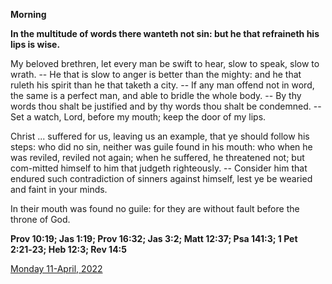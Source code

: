 **Morning**

**In the multitude of words there wanteth not sin: but he that refraineth his lips is wise.**
 
My beloved brethren, let every man be swift to hear, slow to speak, slow to wrath. -- He that is slow to anger is better than the mighty: and he that ruleth his spirit than he that taketh a city. -- If any man offend not in word, the same is a perfect man, and able to bridle the whole body. -- By thy words thou shalt be justified and by thy words thou shalt be condemned. -- Set a watch, Lord, before my mouth; keep the door of my lips.
 
Christ ... suffered for us, leaving us an example, that ye should follow his steps: who did no sin, neither was guile found in his mouth: who when he was reviled, reviled not again; when he suffered, he threatened not; but com-mitted himself to him that judgeth righteously. -- Consider him that endured such contradiction of sinners against himself, lest ye be wearied and faint in your minds.
 
In their mouth was found no guile: for they are without fault before the throne of God.  

**Prov 10:19; Jas 1:19; Prov 16:32; Jas 3:2; Matt 12:37; Psa 141:3; 1 Pet 2:21‑23; Heb 12:3; Rev 14:5**

[Monday 11-April, 2022](https://t.me/daily_light)
